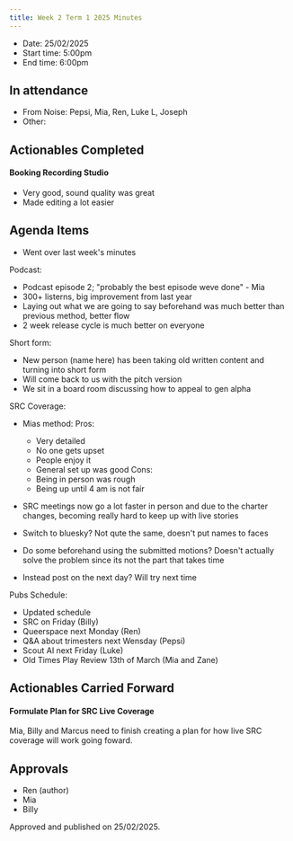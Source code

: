```yaml
---
title: Week 2 Term 1 2025 Minutes
---
```


- Date: 25/02/2025
- Start time: 5:00pm
- End time: 6:00pm

## In attendance

- From Noise: Pepsi, Mia, Ren, Luke L, Joseph
- Other: 

## Actionables Completed

#### Booking Recording Studio

- Very good, sound quality was great
- Made editing a lot easier

## Agenda Items

- Went over last week's minutes

Podcast:
- Podcast episode 2; "probably the best episode weve done" - Mia
- 300+ listerns, big improvement from last year
- Laying out what we are going to say beforehand was much better than previous method, better flow
- 2 week release cycle is much better on everyone

Short form:
- New person (name here) has been taking old written content and turning into short form
- Will come back to us with the pitch version
- We sit in a board room discussing how to appeal to gen alpha

SRC Coverage:
- Mias method:
  Pros:
    - Very detailed
    - No one gets upset
    - People enjoy it
    - General set up was good
  Cons:
    - Being in person was rough
    - Being up until 4 am is not fair

- SRC meetings now go a lot faster in person and due to the charter changes, becoming really hard to keep up with live stories
- Switch to bluesky? Not qute the same, doesn't put names to faces
- Do some beforehand using the submitted motions? Doesn't actually solve the problem since its not the part that takes time
- Instead post on the next day? Will try next time

Pubs Schedule:
- Updated schedule
- SRC on Friday (Billy)
- Queerspace next Monday (Ren)
- Q&A about trimesters next Wensday (Pepsi)
- Scout AI next Friday (Luke)
- Old Times Play Review 13th of March (Mia and Zane)

## Actionables Carried Forward

#### Formulate Plan for SRC Live Coverage
Mia, Billy and Marcus need to finish creating a plan for how live SRC coverage will work going foward.

## Approvals

- Ren (author)
- Mia
- Billy

Approved and published on 25/02/2025.